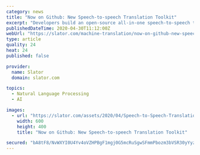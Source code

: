 ```yaml
---
category: news
title: "Now on Github: New Speech-to-speech Translation Toolkit"
excerpt: "Developers build an open-source all-in-one speech-to-speech translation toolkit for machine translation researchers, published on Github."
publishedDateTime: 2020-04-30T11:12:00Z
webUrl: "https://slator.com/machine-translation/now-on-github-new-speech-to-speech-translation-toolkit/"
type: article
quality: 24
heat: 24
published: false

provider:
  name: Slator
  domain: slator.com

topics:
  - Natural Language Processing
  - AI

images:
  - url: "https://slator.com/assets/2020/04/Speech-to-Speech-Translation-Toolkit-Open-Source.png"
    width: 600
    height: 400
    title: "Now on Github: New Speech-to-speech Translation Toolkit"

secured: "bA8tF8/NvWXYI0U4Yv4oVZHPBgF1mgj0G5mcRuSgwSFmmPbozm3bVSR30yYyzbCfyEOIWzu77rVLauoEE9vGNb2Sf7nj7btUwCkpYPXAxqdDFHEhjxIxc9J3uNyAx8h2Oxob5AvNgAyQ+E8qbAUnC0VdfeJ7m5J0SglXGYzrlWFvWJuDkrMnSwD/gZrVlsPaPBTUtSrZ7o9o615+LOA3gj7swNtiFw3prWutg2qL3NSW3AINcn3ng4mCtOamRFDy7Mx7lWkVwlQct3wpzaOUOPK+WEIOrfdPWaD2tt64bMJQBF/IRkF+IR1d6v2ugqrt;KK6lr40I/SyTpwT4MbCJgQ=="
---
```


